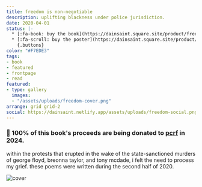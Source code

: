 ```yaml
---
title: freedom is non-negotiable
description: uplifting blackness under police jurisdiction.
date: 2020-04-01
status: |-
  * [:fa-book: buy the book](https://dainsaint.square.site/product/freedom-is-non-negotiable/1?cs=true&cst=custom)
  * [:fa-scroll: buy the poster](https://dainsaint.square.site/product/freedom-poster/4?cs=true&cst=custom)
    {.buttons}
color: "#F7EDE3"
tags:
- book
- featured
- frontpage
- read
featured:
- type: gallery
  images:
  - "/assets/uploads/freedom-cover.png"
arrange: grid grid-2
social: https://dainsaint.netlify.app/assets/uploads/freedom-social.png
---
```


### 🍉 100% of this book's proceeds are being donated to [pcrf](https://pcrf.net) in 2024.

within the protests that erupted in the wake of the state-sanctioned murders of george floyd, breonna taylor, and tony mcdade, i felt the need to process my grief. these poems were written during the second half of 2020.

![cover](/assets/uploads/freedom-cover.jpg)